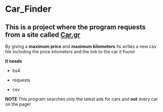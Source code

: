 # Car_Finder

## This is a project where the program requests from a site called [Car.gr](https://www.car.gr/latest/)

By giving a **maximum price** and **maximum kilometers** its writes a new csv file including the price kilometers and the link
to the car it found

**It needs**

* bs4

* requests

* csv

**NOTE**:This program searches only the latest ads for cars and **not** every car on the page!
